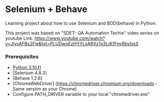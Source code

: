 # Selenium + Behave

Learning project about how to use Selenium and BDD(behave) in Python.

This project was based on "SDET- QA Automation Techie" video series on youtube
Link: https://www.youtube.com/watch?v=JIyvAFBx2Fw&list=PLUDwpEzHYYLsARXz1o3Ldt1FnvRbvlxsS

### Prerequisites
- [Python 3.10.11](https://www.example.com)
- [Selenium 4.8.3]
- [Behave 1.2.6]
- [ChromeWebDriver] (https://chromedriver.chromium.org/downloads - Same version as your Chrome)
- Configure PATH_DRIVER variable to your local "chromedriver.exe"